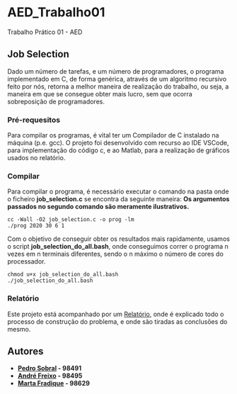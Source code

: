 # AED_Trabalho01
Trabalho Prático 01 - AED

## Job Selection
Dado um número de tarefas, e um número de programadores, o programa implementado em C, de forma genérica, através de um algoritmo recursivo feito por nós, retorna a melhor maneira de realização do trabalho, ou seja, a maneira em que se consegue obter mais lucro, sem que ocorra sobreposição de programadores. 

### Pré-requesitos 
Para compilar os programas, é vital ter um Compilador de C instalado na máquina (p.e. gcc).
O projeto foi desenvolvido com recurso ao IDE VSCode, para implementação do código c, e ao Matlab, para a realização de gráficos usados no relatório. 

### Compilar
Para compilar o programa, é necessário executar o comando na pasta onde o ficheiro **job_selection.c** se encontra da seguinte maneira:
**Os argumentos passados no segundo comando são meramente ilustrativos.**

```
cc -Wall -O2 job_selection.c -o prog -lm
./prog 2020 30 6 1
```
Com o objetivo de conseguir obter os resultados mais rapidamente, usamos o script **job_selection_do_all.bash**, onde conseguimos correr o programa
n vezes em n terminais diferentes, sendo o n máximo o número de cores do processador.
```
chmod u+x job_selection_do_all.bash
./job_selection_do_all.bash
```

### Relatório
Este projeto está acompanhado por um [Relatório](/Relatório), onde é explicado todo o processo de construção do problema, e onde são tiradas as conclusões do mesmo.

## Autores

 - **[Pedro Sobral](https://github.com/TheScorpoi) - 98491**
 - **[André Freixo](https://github.com/andre180701) - 98495**
 - **[Marta Fradique](https://github.com/MartaFradique) - 98629**
